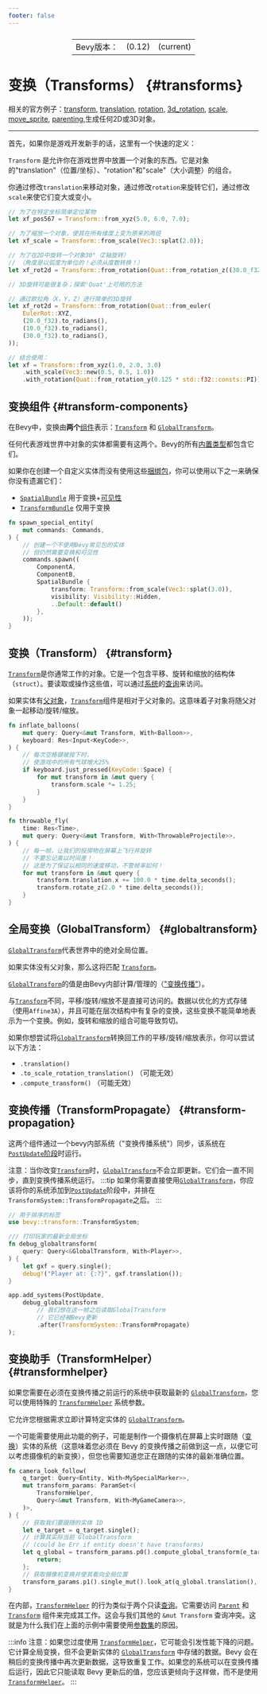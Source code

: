 ```yaml
---
footer: false
---
```

<table style="display:flex;justify-content:center">
  <tr>
    <td>Bevy版本：</td>
    <td>(0.12)</td>
    <td>(current)</td>
  </tr>
</table>

# 变换（Transforms） {#transforms}
相关的官方例子：[transform](https://github.com/bevyengine/bevy/blob/main/examples/transforms/transform.rs), [translation](https://github.com/bevyengine/bevy/blob/main/examples/transforms/translation.rs), [rotation](https://github.com/bevyengine/bevy/blob/main/examples/2d/rotation.rs), [3d_rotation](https://github.com/bevyengine/bevy/blob/main/examples/transforms/3d_rotation.rs), [scale](https://github.com/bevyengine/bevy/blob/main/examples/transforms/scale.rs), [move_sprite](https://github.com/bevyengine/bevy/blob/main/examples/2d/move_sprite.rs), [parenting](https://github.com/bevyengine/bevy/blob/main/examples/3d/parenting.rs),生成任何2D或3D对象。

----

首先，如果你是游戏开发新手的话，这里有一个快速的定义：

`Transform` 是允许你在游戏世界中放置一个对象的东西。它是对象的"translation"（位置/坐标）、"rotation"和"scale"（大小调整）的组合。

你通过修改`translation`来移动对象，通过修改`rotation`来旋转它们，通过修改`scale`来使它们变大或变小。

```rust
// 为了在特定坐标简单定位某物
let xf_pos567 = Transform::from_xyz(5.0, 6.0, 7.0);

// 为了缩放一个对象，使其在所有维度上变为原来的两倍
let xf_scale = Transform::from_scale(Vec3::splat(2.0));

// 为了在2D中旋转一个对象30°（Z轴旋转）
// （角度是以弧度为单位的！必须从度数转换！）
let xf_rot2d = Transform::from_rotation(Quat::from_rotation_z((30.0_f32).to_radians()));

// 3D旋转可能很复杂；探索'Quat'上可用的方法

// 通过欧拉角（X，Y，Z）进行简单的3D旋转
let xf_rot2d = Transform::from_rotation(Quat::from_euler(
    EulerRot::XYZ,
    (20.0_f32).to_radians(),
    (10.0_f32).to_radians(),
    (30.0_f32).to_radians(),
));

// 结合使用：
let xf = Transform::from_xyz(1.0, 2.0, 3.0)
    .with_scale(Vec3::new(0.5, 0.5, 1.0))
    .with_rotation(Quat::from_rotation_y(0.125 * std::f32::consts::PI));
```
## 变换组件 {#transform-components}
在Bevy中，变换由**两个**[组件](/guide/14.programming/14.7ec#components)表示：[`Transform`](https://docs.rs/bevy/0.12.0/bevy/transform/components/struct.Transform.html) 和 [`GlobalTransform`](https://docs.rs/bevy/0.12.0/bevy/transform/components/struct.GlobalTransform.html)。

任何代表游戏世界中对象的实体都需要有这两个。Bevy的所有[内置类型](/guide/builtins#bundles)都包含它们。

如果你在创建一个自定义实体而没有使用这些[捆绑包](/guide/14.programming/14.8bundle)，你可以使用以下之一来确保你没有遗漏它们：
- [`SpatialBundle`](https://docs.rs/bevy/0.12.0/bevy/render/prelude/struct.SpatialBundle.html) 用于变换+[可见性](5.3visibility)
- [`TransformBundle`](https://docs.rs/bevy/0.12.0/bevy/transform/struct.TransformBundle.html) 仅用于变换
```rust
fn spawn_special_entity(
    mut commands: Commands,
) {
    // 创建一个不使用Bevy常见包的实体
    // 但仍然需要变换和可见性
    commands.spawn((
        ComponentA,
        ComponentB,
        SpatialBundle {
            transform: Transform::from_scale(Vec3::splat(3.0)),
            visibility: Visibility::Hidden,
            ..Default::default()
        },
    ));
}
```
## 变换（Transform） {#transform}
[`Transform`](https://docs.rs/bevy/0.12.0/bevy/transform/components/struct.Transform.html)是你通常工作的对象。它是一个包含平移、旋转和缩放的结构体（`struct`）。要读取或操作这些值，可以通过[系统](/guide/14.programming/14.5systems)的[查询](/guide/14.programming/14.9queries)来访问。

如果实体有[父对象](5.6hierarchy)，[`Transform`](https://docs.rs/bevy/0.12.0/bevy/transform/components/struct.Transform.html)组件是相对于父对象的。这意味着子对象将随父对象一起移动/旋转/缩放。
```rust
fn inflate_balloons(
    mut query: Query<&mut Transform, With<Balloon>>,
    keyboard: Res<Input<KeyCode>>,
) {
    // 每次空格键被按下时，
    // 使游戏中的所有气球增大25%
    if keyboard.just_pressed(KeyCode::Space) {
        for mut transform in &mut query {
            transform.scale *= 1.25;
        }
    }
}

fn throwable_fly(
    time: Res<Time>,
    mut query: Query<&mut Transform, With<ThrowableProjectile>>,
) {
    // 每一帧，让我们的投掷物在屏幕上飞行并旋转
    // 不要忘记乘以时间差！
    // 这是为了保证以相同的速度移动，不管帧率如何！
    for mut transform in &mut query {
        transform.translation.x += 100.0 * time.delta_seconds();
        transform.rotate_z(2.0 * time.delta_seconds());
    }
}
```

## 全局变换（GlobalTransform） {#globaltransform}
[`GlobalTransform`](https://docs.rs/bevy/0.12.0/bevy/transform/components/struct.GlobalTransform.html)代表世界中的绝对全局位置。

如果实体没有父对象，那么这将匹配 [`Transform`](https://docs.rs/bevy/0.12.0/bevy/transform/components/struct.Transform.html)。

[`GlobalTransform`](https://docs.rs/bevy/0.12.0/bevy/transform/components/struct.GlobalTransform.html)的值是由Bevy内部计算/管理的（["变换传播"](#transform-propagation)）。

与[`Transform`](https://docs.rs/bevy/0.12.0/bevy/transform/components/struct.GlobalTransform.html)不同，平移/旋转/缩放不是直接可访问的。数据以优化的方式存储（使用`Affine3A`），并且可能在层次结构中有复杂的变换，这些变换不能简单地表示为一个变换。例如，旋转和缩放的组合可能导致剪切。

如果你想尝试将[`GlobalTransform`](https://docs.rs/bevy/0.12.0/bevy/transform/components/struct.GlobalTransform.html)转换回工作的平移/旋转/缩放表示，你可以尝试以下方法：
- `.translation()`
- `.to_scale_rotation_translation()` （可能无效）
- `.compute_transform()` （可能无效）

## 变换传播（TransformPropagate） {#transform-propagation}
这两个组件通过一个bevy内部系统（"变换传播系统"）同步，该系统在[`PostUpdate`](https://docs.rs/bevy/0.12.0/bevy/app/struct.PostUpdate.html)[阶段](/src/guide/14.programming/14.15schedules)时运行。

注意：当你改变[`Transform`](https://docs.rs/bevy/0.12.0/bevy/transform/components/struct.Transform.html)时，[`GlobalTransform`](https://docs.rs/bevy/0.12.0/bevy/transform/components/struct.GlobalTransform.html)不会立即更新。它们会一直不同步，直到变换传播系统运行。
:::tip
如果你需要直接使用[`GlobalTransform`](https://docs.rs/bevy/0.12.0/bevy/transform/components/struct.GlobalTransform.html)，你应该将你的系统添加到[`PostUpdate`](https://docs.rs/bevy/0.12.0/bevy/app/struct.PostUpdate.html)阶段中，并排在`TransformSystem::TransformPropagate`之后。
:::
```rust
// 用于排序的标签
use bevy::transform::TransformSystem;

/// 打印玩家的最新全局坐标
fn debug_globaltransform(
    query: Query<&GlobalTransform, With<Player>>,
) {
    let gxf = query.single();
    debug!("Player at: {:?}", gxf.translation());
}

app.add_systems(PostUpdate,
    debug_globaltransform
        // 我们想在这一帧之后读取GlobalTransform
        // 它已经被Bevy更新
        .after(TransformSystem::TransformPropagate)
);
```

## 变换助手（TransformHelper） {#transformhelper}
如果您需要在必须在变换传播之前运行的系统中获取最新的 [`GlobalTransform`](https://docs.rs/bevy/0.12.0/bevy/transform/components/struct.GlobalTransform.html)，您可以使用特殊的 [`TransformHelper`](https://docs.rs/bevy/0.12.0/bevy/transform/helper/struct.TransformHelper.html) 系统参数。

它允许您根据需求立即计算特定实体的 [`GlobalTransform`](https://docs.rs/bevy/0.12.0/bevy/transform/components/struct.GlobalTransform.html)。

一个可能需要使用此功能的例子，可能是制作一个摄像机在屏幕上实时跟随（[变换](https://docs.rs/bevy/0.12.0/bevy/transform/components/struct.Transform.html)）实体的系统（这意味着您必须在 Bevy 的变换传播之前做到这一点，以便它可以考虑摄像机的新变换），但您也需要知道您正在跟随的实体的最新准确位置。
```rust
fn camera_look_follow(
    q_target: Query<Entity, With<MySpecialMarker>>,
    mut transform_params: ParamSet<(
        TransformHelper,
        Query<&mut Transform, With<MyGameCamera>>,
    )>,
) {
    // 获取我们要跟随的实体 ID
    let e_target = q_target.single();
    // 计算其实际当前 GlobalTransform
    // (could be Err if entity doesn't have transforms)
    let q_global = transform_params.p0().compute_global_transform(e_target) else {
        return;
    };
    // 获取摄像机变换并使其看向全局位置
    transform_params.p1().single_mut().look_at(q_global.translation(), Vec3::Y);
}
```
在内部，[`TransformHelper`](https://docs.rs/bevy/0.12.0/bevy/transform/helper/struct.TransformHelper.html) 的行为类似于两个只读[查询](/guide/14.programming/14.9queries)。它需要访问 [`Parent`](https://docs.rs/bevy/0.12.0/bevy/hierarchy/struct.Parent.html) 和 [`Transform`](https://docs.rs/bevy/0.12.0/bevy/transform/components/struct.Transform.html) 组件来完成其工作。这会与我们其他的 `&mut Transform` 查询冲突。这就是为什么我们在上面的示例中需要使用[参数集](/guide/14.programming/14.23paramset)的原因。

:::info
注意：如果您过度使用 [`TransformHelper`](https://docs.rs/bevy/0.12.0/bevy/transform/helper/struct.TransformHelper.html)，它可能会引发性能下降的问题。它计算全局变换，但不会更新实体的 [`GlobalTransform`](https://docs.rs/bevy/0.12.0/bevy/transform/components/struct.GlobalTransform.html) 中存储的数据。Bevy 会在稍后的变换传播中再次更新数据，这导致重复工作。如果您的系统可以在变换传播后运行，因此它只能读取 Bevy 更新后的值，您应该更倾向于这样做，而不是使用 [`TransformHelper`](https://docs.rs/bevy/0.12.0/bevy/transform/helper/struct.TransformHelper.html)。
:::